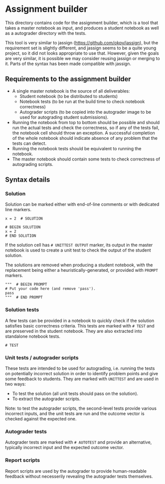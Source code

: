 # Assignment builder

This directory contains code for the assignment builder, which is a tool that
takes a master notebook as input, and produces a student notebook as well as a
autograder directory with the tests.

This tool is very similar to jassign (https://github.com/okpy/jassign), but the
requirement set is slightly different, and jassign seems to be a quite young
project, so it did not looks appropriate to use that. However, given the goals
are very similar, it is possible we may consider reusing jassign or merging to
it. Parts of the syntax has been made compatible with jassign.

## Requirements to the assignment builder

*   A single master notebook is the source of all deliverables:
    *   Student notebook (to be distributed to students)
    *   Notebook tests (to be run at the build time to check notebook
        correctness)
    *   Autograder scripts (to be copied into the autograder image to be used
        for autograding student submissions).
*   Running the notebook from top to bottom should be possible and should run
    the actual tests and check the correctness, so if any of the tests fail, the
    notebook cell should throw an exception. A successful completion of the
    whole notebook should indicate absence of any problem that the tests can
    detect.
*   Running the notebook tests should be equivalent to running the notebook.
*   The master notebook should contain some tests to check correctness of
    autograding scripts.

## Syntax details

### Solution

Solution can be marked either with end-of-line comments or with dedicated line
markers.

    x = 2  # SOLUTION

    # BEGIN SOLUTION
    x = 2
    # END SOLUTION

If the solution cell has `# UNITTEST OUTPUT` marker, its output in the master
notebook is used to create a unit test to check the output of the student
solution.

The solutions are removed when producing a student notebook, with the
replacement being either a heuristically-generated, or provided with `PROMPT`
markers.

    """  # BEGIN PROMPT
    # Put your code here (and remove 'pass').
    pass
    """  # END PROMPT

### Solution tests

A few tests can be provided in a notebook to quickly check if the solution
satisfies basic correctness criteria. This tests are marked with `# TEST` and
are preserved in the student notebook. They are also extracted into standalone
notebook tests.

    # TEST

### Unit tests / autograder scripts

These tests are intended to be used for autograding, i.e. running the tests on
potentially incorrect solution in order to identify problem points and give some
feedback to students. They are marked with `UNITTEST` and are used in two ways:

*   To test the solution (all unit tests should pass on the solution).
*   To extract the autograder scripts.

Note: to test the autograder scripts, the second-level tests provide various
incorrect inputs, and the unit tests are run and the outcome vector is checked
against the expected one.

### Autograder tests

Autograder tests are marked with `# AUTOTEST` and provide an alternative,
typically incorrect input and the expected outcome vector.

### Report scripts

Report scripts are used by the autograder to provide human-readable feedback
without necesserily revealing the autograder tests themselves.
